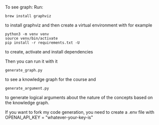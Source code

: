 To see graph:
Run:
```
brew install graphviz
```
to install graphviz and then create a virtual environment with for example
```
python3 -m venv venv
source venv/bin/activate
pip install -r requirements.txt -U
```
to create, activate and install dependencies

Then you can run it with it
```
generate_graph.py
```
to see a knowledge graph for the course and
```
generate_argument.py
```
to generate logical arguments about the nature of the concepts based on the knowledge graph.

If you want to fork my code generation, you need to create a .env file with OPENAI_API_KEY = "whatever-your-key-is"